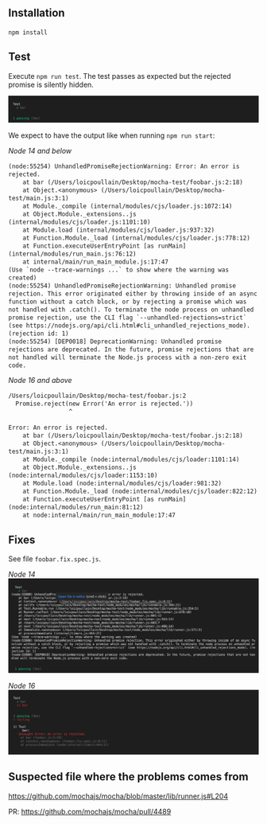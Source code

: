 ## Installation

```
npm install
```

## Test

Execute `npm run test`. The test passes as expected but the rejected promise is silently hidden.

![Test result](./images/current.png)

We expect to have the output like when running `npm run start`:

*Node 14 and below*
```
(node:55254) UnhandledPromiseRejectionWarning: Error: An error is rejected.
    at bar (/Users/loicpoullain/Desktop/mocha-test/foobar.js:2:18)
    at Object.<anonymous> (/Users/loicpoullain/Desktop/mocha-test/main.js:3:1)
    at Module._compile (internal/modules/cjs/loader.js:1072:14)
    at Object.Module._extensions..js (internal/modules/cjs/loader.js:1101:10)
    at Module.load (internal/modules/cjs/loader.js:937:32)
    at Function.Module._load (internal/modules/cjs/loader.js:778:12)
    at Function.executeUserEntryPoint [as runMain] (internal/modules/run_main.js:76:12)
    at internal/main/run_main_module.js:17:47
(Use `node --trace-warnings ...` to show where the warning was created)
(node:55254) UnhandledPromiseRejectionWarning: Unhandled promise rejection. This error originated either by throwing inside of an async function without a catch block, or by rejecting a promise which was not handled with .catch(). To terminate the node process on unhandled promise rejection, use the CLI flag `--unhandled-rejections=strict` (see https://nodejs.org/api/cli.html#cli_unhandled_rejections_mode). (rejection id: 1)
(node:55254) [DEP0018] DeprecationWarning: Unhandled promise rejections are deprecated. In the future, promise rejections that are not handled will terminate the Node.js process with a non-zero exit code.
```

*Node 16 and above*
```
/Users/loicpoullain/Desktop/mocha-test/foobar.js:2
  Promise.reject(new Error('An error is rejected.'))
                 ^

Error: An error is rejected.
    at bar (/Users/loicpoullain/Desktop/mocha-test/foobar.js:2:18)
    at Object.<anonymous> (/Users/loicpoullain/Desktop/mocha-test/main.js:3:1)
    at Module._compile (node:internal/modules/cjs/loader:1101:14)
    at Object.Module._extensions..js (node:internal/modules/cjs/loader:1153:10)
    at Module.load (node:internal/modules/cjs/loader:981:32)
    at Function.Module._load (node:internal/modules/cjs/loader:822:12)
    at Function.executeUserEntryPoint [as runMain] (node:internal/modules/run_main:81:12)
    at node:internal/main/run_main_module:17:47
```

## Fixes

See file `foobar.fix.spec.js`.

*Node 14*
![Example with Node 14](./images/node14.fix.png)

*Node 16*
![Example with Node 16](./images/node16.fix.png)

## Suspected file where the problems comes from

https://github.com/mochajs/mocha/blob/master/lib/runner.js#L204

PR: https://github.com/mochajs/mocha/pull/4489

